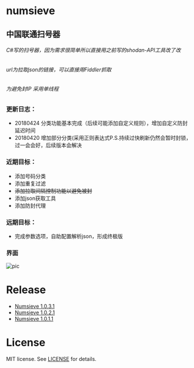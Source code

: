 ﻿# numsieve
## 中国联通扫号器
###### C#写的扫号器，因为需求很简单所以直接用之前写的shodan-API工具改了改

###### url为拉取json的链接，可以直接用Fiddler抓取

###### 为避免封IP  采用单线程

### 更新日志：

* 20180424 分类功能基本完成（后续可能添加自定义规则），增加自定义防封延迟时间
* 20180420 增加部分分类(采用正则表达式P.S.持续过快刷新仍然会暂时封锁，过一会会好，后续版本会解决

### 近期目标：

* 添加号码分类
* 添加重复过滤
* ~~添加拉取间隔控制功能以避免被封~~
* 添加json获取工具
* 添加防封代理

### 远期目标：

* 完成参数选项，自助配置解析json，形成终极版

 ### 界面

![pic](http://storage.iceagedata.com/github/numsieve20180424.PNG)
# 


# Release
* [Numsieve 1.0.3.1](https://github.com/KirosHan/numsieve/releases)
* [Numsieve 1.0.2.1](https://github.com/KirosHan/numsieve/releases)
* [Numsieve 1.0.1.1](https://github.com/KirosHan/numsieve/releases)
# 


# License
MIT license. See [LICENSE](https://github.com/KirosHan/numsieve/blob/master/LICENSE)  for details.